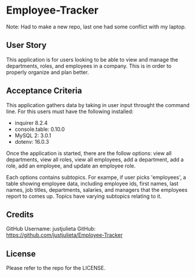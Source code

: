 # Employee-Tracker

 Note: Had to make a new repo, last one had some conflict with my laptop.

## User Story

This application is for users looking to be able to view and manage the departments, roles, and employees in a company. This is in order to properly organize and plan better. 

## Acceptance Criteria

This application gathers data by taking in user input throught the command line. For this users must have the following installed:
- inquirer 8.2.4
- console.table: 0.10.0
- MySQL 2: 3.0.1
- dotenv: 16.0.3

Once the application is started, there are the follow options: view all departments, view all roles, view all employees, add a department, add a role, add an employee, and update an employee role.

Each options contains subtopics. For exampe, if user picks 'employees', a table showing employee data, including employee ids, first names, last names, job titles, departments, salaries, and managers that the employees report to comes up. Topics have varying subtopics relating to it.

## Credits

GitHub Username: justjulieta
GitHub: https://github.com/justjulieta/Employee-Tracker

## License
Please refer to the repo for the LICENSE.
